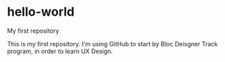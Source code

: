 # hello-world
My first repository

This is my first repository. I'm using GitHub to start by Bloc Deisgner Track program, in order to learn UX Design. 
